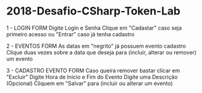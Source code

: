 # 2018-Desafio-CSharp-Token-Lab

1 - LOGIN FORM
    Digite Login e Senha
    Clique em "Cadastar" caso seja primeiro acesso ou "Entrar" caso já tenha cadastro
    
2 - EVENTOS FORM
    As datas em "negrito" já possuem evento cadastro
    Clique duas vezes sobre a data que deseja para (incluir, alterar ou remover) um evento
    
3 - CADASTRO EVENTO FORM
    Caso queira remover bastar clicar em "Excluir"
    Digite Hora de Inicio e Fim do Evento
    Digite uma Descrição (Opcional)
    Cliquem em "Salvar" para (incluir ou alterar um evento)
